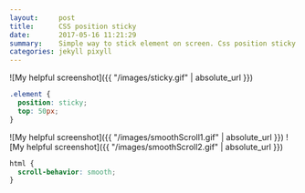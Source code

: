 ```yaml
---
layout:     post
title:      CSS position sticky
date:       2017-05-16 11:21:29
summary:    Simple way to stick element on screen. Css position sticky.
categories: jekyll pixyll
---
```


![My helpful screenshot]({{ "/images/sticky.gif" | absolute_url }})
```css
.element {
  position: sticky;
  top: 50px;
}
```

![My helpful screenshot]({{ "/images/smoothScroll1.gif" | absolute_url }})
![My helpful screenshot]({{ "/images/smoothScroll2.gif" | absolute_url }})
```css
html {
  scroll-behavior: smooth;
}
```
